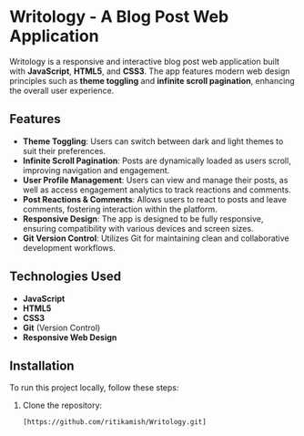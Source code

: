 # Writology - A Blog Post Web Application

Writology is a responsive and interactive blog post web application built with **JavaScript**, **HTML5**, and **CSS3**. The app features modern web design principles such as **theme toggling** and **infinite scroll pagination**, enhancing the overall user experience.

## Features
- **Theme Toggling**: Users can switch between dark and light themes to suit their preferences.
- **Infinite Scroll Pagination**: Posts are dynamically loaded as users scroll, improving navigation and engagement.
- **User Profile Management**: Users can view and manage their posts, as well as access engagement analytics to track reactions and comments.
- **Post Reactions & Comments**: Allows users to react to posts and leave comments, fostering interaction within the platform.
- **Responsive Design**: The app is designed to be fully responsive, ensuring compatibility with various devices and screen sizes.
- **Git Version Control**: Utilizes Git for maintaining clean and collaborative development workflows.

## Technologies Used
- **JavaScript**
- **HTML5**
- **CSS3**
- **Git** (Version Control)
- **Responsive Web Design**

## Installation
To run this project locally, follow these steps:

1. Clone the repository:
   ```bash
   [https://github.com/ritikamish/Writology.git]
